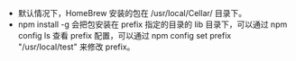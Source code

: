 * 默认情况下，HomeBrew 安装的包在 /usr/local/Cellar/ 目录下。
* npm install -g 会把包安装在 prefix 指定的目录的 lib 目录下，可以通过 npm config ls 查看 prefix 配置，可以通过 npm config set prefix "/usr/local/test" 来修改 prefix。
